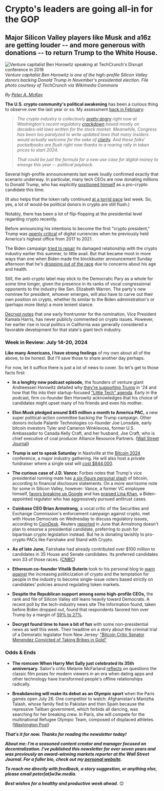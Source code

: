 # Crypto's leaders are going all-in for the GOP
## Major Silicon Valley players like Musk and a16z are getting louder -- and more generous with donations -- to return Trump to the White House.

![Venture capitalist Ben Horowitz speaking at TechCrunch's Disrupt conference in 2018](https://upload.wikimedia.org/wikipedia/commons/9/92/TechCrunch_Disrupt_San_Francisco_2018_-_day_2_%2842713740520%29.jpg)
*Venture capitalist Ben Horowitz is one of the high-profile Silicon Valley donors backing Donald Trump in November's presidential election. File photo courtesy of TechCrunch via Wikimedia Commons*

_By_ [_Peter A. McKay_](https://pmckay.com)

**The U.S. crypto community's political awakening** has been a curious thing to observe over the last year or so. My assessment [back in February](https://mailchi.mp/d0b01c57402c/web3-weekly-20342776):

<blockquote><em><p>The crypto industry is collectively <a href="https://www.coinbase.com/blog/just-the-facts-a-regulation-by-enforcement-only-approach-is-hurting-american">pretty angry</a> right now at Washington's recent regulatory <a href="https://www.cnn.com/2023/11/22/business/takeaways-binance-crypto-crackdown/index.html">crackdown</a> based mostly on decades-old laws written for the stock market. Meanwhile, Congress has been too paralyzed to write updated laws that many insiders would actually welcome for the sake of <a href="https://www.coindesk.com/consensus-magazine/2023/10/09/crypto-risks-another-sam-bankman-fried-if-us-doesnt-provide-clear-regulation/">clarity</a>. And these folks' pocketbooks are flush right now thanks to a roaring rally in token prices to start 2024.</p>

<p>That could be just the formula for a new use case for digital money to emerge this year -- political payback.</p></em></blockquote>

Several high-profile announcements last week loudly confirmed exactly that scenario underway. In particular, many tech CEOs are now donating millions to Donald Trump, who has explicitly [positioned himself](https://www.independent.co.uk/tech/trump-bitcoin-crypto-president-jd-vance-b2582235.html) as a pro-crypto candidate this time.

(It also helps that the token rally continued [at a torrid pace](https://www.msn.com/en-us/money/news/bitcoin-posts-15-weekly-gain-amid-broader-crypto-rally-cnbc-crypto-world/vi-BB1qimKu) last week. So, yes, a lot of would-be political donors in crypto are still flush.)

Notably, there has been a lot of flip-flopping at the presidential level regarding crypto recently.

Before announcing his intentions to become the first "crypto president," Trump was [openly critical](https://finance.yahoo.com/news/trump-i-am-not-a-fan-of-bitcoin-and-other-cryptocurrencies-105950093.html) of digital currencies when he previously held America's highest office from 2017 to 2021.

The Biden campaign [tried to repair](https://www.theblock.co/post/297504/biden-campaign-shifts-crypto-stance-engages-crypto-industry-presidential-elections-2024) its damaged relationship with the crypto industry earlier this summer, to little avail. But that became moot in more ways than one when Biden made the blockbuster announcement Sunday afternoon that he's [dropping out of the race](https://apnews.com/article/biden-drops-out-2024-election-ddffde72838370032bdcff946cfc2ce6) due to concerns about his age and health.

Still, the anti-crypto label may stick to the Democratic Pary as a whole for some time longer, given the presence in its ranks of vocal congressional opponents to the industry like Sen. Elizabeth Warren. The party's new nominee for president, whoever emerges, will also have to carve out their own position on crypto, whether its similar to the Biden administration's or (perhaps more likely) a more lenient stance.  

[Decrypt notes](https://decrypt.co/240692/kamala-crypto-biden-replacements-crypto) that one early frontrunner for the nomination, Vice President Kamala Harris, has never publicly commented on crypto issues. However, her earlier rise in local politics in California was generally considered a favorable development for that state's giant tech industry.

### Week in Review: July 14-20, 2024

**Like many Americans, I have strong feelings** of my own about all of the above, to be honest. But I'll save those to share another day perhaps.

For now, let it suffice there is just a lot of news to cover. So let's get to those facts first:

- **In a lenghty new podcast episode,** the founders of venture giant Andreessen Horowitz detailed why [they're supporting Trump](https://youtu.be/n_sNclEgQZQ?si=WSCczluJ6u8pzi9i) in '24 and how that fits into their startup-focused ["Little Tech" agenda](https://a16z.com/the-little-tech-agenda/). Early in the podcast, firm co-founder Ben Horowitz acknowledges that his choice of candidates might upset many of his friends and even his mother.

- **Elon Musk pledged around $45 million a month to America PAC,** a new super political-action committee backing the Trump campaign. Other donors include Palantir Technologies co-founder Joe Lonsdale, early bitcoin investors Tyler and Cameron Winklevoss, former U.S. Ambassador to Canada Kelly Craft, and her husband, Joe Craft, who is chief executive of coal producer Alliance Resource Partners. ([Wall Street Journal](https://www.msn.com/en-us/money/companies/elon-musk-has-said-he-is-committing-around-45-million-a-month-to-a-new-pro-trump-super-pac/ar-BB1q2ERV))

- **Trump is set to speak Saturday** in Nashville at the [Bitcoin 2024](https://b.tc/conference/2024) conference, a major industry gathering. He will also host a private fundraiser where a single seat will [cost $844,000](https://decrypt.co/240607/trump-bitcoin-conference-roundtable-seats-are-going-for-844600).

- **The curious case of J.D. Vance:** Forbes notes that Trump's vice presidential running mate has [a six-figure personal stash](https://www.forbes.com/sites/leokamin/2024/07/20/two-crypto-billionaires-are-among-jd-vances-biggest-donors/) of bitcoin, according to financial disclosure statements. On a more worrisome note for some in Silicon Valley, however: Vance, a former VC employee himself, [favors breaking up Google](https://www.theverge.com/24199314/jd-vance-donald-trump-vp-antitrust-big-tech-ftc-lina-khan-elizabeth-warren-google) and has [praised Lina Khan](https://thehill.com/policy/technology/4491363-vance-biden-ftc-chief-is-doing-a-pretty-good-job/), a Biden-appointed regulator who has aggressively pursued antitrust cases.

- **Coinbase CEO Brian Armstrong,** a vocal critic of the Securities and Exchange Commission's enforcement campaign against crypto, met with House Democrats on Wednesday to discuss regulatory issues, according to [CoinDesk](https://www.coindesk.com/policy/2023/07/18/coinbase-ceo-brian-armstrong-to-meet-house-democrats-about-crypto-legislation-bloomberg/). Reuters [reported](https://www.reuters.com/technology/us-crypto-advocacy-group-tops-1-million-members-after-biden-veto-2024-06-06/) in June that Armstrong doesn't plan to ensorse a presidential candidate, preferring to push for bipartisan crypto legislation instead. But he is donating lavishly to pro-crypto PACs like Fairshake and Stand with Crypto.

- **As of late June,** Fairshake had already contributed over $100 million to candidates in 35 House and Senate candidates. Its preferred candidates won 33 of those races. ([CNBC](https://www.cnbc.com/2024/06/26/crypto-pac-house-senate-elections.html))

- **Ethereum co-founder Vitalik Buterin** took to his personal blog to [warn against](https://vitalik.eth.limo/general/2024/07/17/procrypto.html) the increasing politicization of crypto and the temptation for people in the industry to become single-issue voters based strictly on candidates' policies around regulating token markets.

- **Despite the Republican support among some high-profile CEOs,** the rank and file of Silicon Valley still leans heavily toward Democrats. A recent poll by the tech-industry news site The Information found, taken before Biden dropped out, found that respondents favored him over Trump by a margin of [59% to 27%](https://www.theinformation.com/articles/biden-favored-by-the-information-readers-despite-investor-support-for-trump).

- **Decrypt found time to have a bit of fun** with some non-presidential news as well this week. Their headline on a story about the criminal trial of a Demoratic legislator from New Jersey: ["Bitcoin Critic Senator Menendez Convicted of Taking Bribes in Gold"](https://decrypt.co/240087/bitcoin-critic-senator-menendez-convicted-of-taking-bribes-in-gold)

### Odds & Ends

- **The romcom When Harry Met Sally just celebrated its 35th anniversary.** Salon's critic Melanie McFarland [reflects](https://www.salon.com/2024/07/14/when-harry-met-sally-relationships-intimacy/) on questions the classic film poses for modern viewers in an era when dating apps and other technology have transformed people's offline relationships radically.

- **Breakdancing will make its debut as an Olympic sport** when the Paris games open July 26. One competitor to watch: Afghanistan's Manizha Talash, whose family fled to Pakistan and then Spain because the repressive Taliban government, which forbids all dancing, was searching for her breaking crew. In Paris, she will compete for the multinational Refugee Olympic Team, composed of displaced athletes. ([Washington Post](https://www.washingtonpost.com/sports/olympics/2024/07/03/manizha-talash-afghanistan-breakdancer-paris-olympics/))

_**That's it for now. Thanks for reading the newsletter today!**_

<!-- Add in CTA for subscriptions or donations. -->

_**About me: I'm a seasoned content creator and manager focused on decentralization. I've published this newsletter for over seven years and was previously an award-winning markets reporter at the Wall Street Journal. For a fuller bio, check out my [personal website](https://pmckay.com/).**_  <!-- Add bio, editorial policy, and links via w3w site later. -->

_**To reach me directly with feedback, a story suggestion, or anything else, please email peter[at]w3w.media.**_

_**Best wishes for a healthy and productive week ahead.**_ 😊
